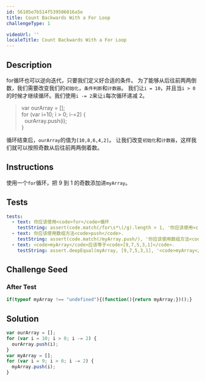 ```yaml
---
id: 56105e7b514f539506016a5e
title: Count Backwards With a For Loop
challengeType: 1

videoUrl: ''
localeTitle: Count Backwards With a For Loop
---
```


## Description
<section id='description'>
for循环也可以逆向迭代，只要我们定义好合适的条件。
为了能够从后往前两两倒数，我们需要改变我们的<code>初始化</code>，<code>条件判断</code>和<code>计数器</code>。
我们让<code>i = 10</code>，并且当<code>i > 0</code>的时候才继续循环。我们使用<code>i -= 2</code>来让<code>i</code>每次循环递减 2。
<blockquote>var ourArray = [];<br>for (var i=10; i &#62; 0; i-=2) {<br>&nbsp;&nbsp;ourArray.push(i);<br>}</blockquote>
循环结束后，<code>ourArray</code>的值为<code>[10,8,6,4,2]</code>。
让我们改变<code>初始化</code>和<code>计数器</code>，这样我们就可以按照奇数从后往前两两倒着数。
</section>

## Instructions
<section id='instructions'>
使用一个<code>for</code>循环，把 9 到 1 的奇数添加进<code>myArray</code>。
</section>

## Tests
<section id='tests'>

```yml
tests:
  - text: 你应该使用<code>for</code>循环
    testString: assert(code.match(/for\s*\(/g).length > 1, '你应该使用<code>for</code>循环');
  - text: 你应该使用数组方法<code>push</code>.
    testString: assert(code.match(/myArray.push/), '你应该使用数组方法<code>push</code>.');
  - text: <code>myArray</code>应该等于<code>[9,7,5,3,1]</code>.
    testString: assert.deepEqual(myArray, [9,7,5,3,1], '<code>myArray</code>应该等于<code>[9,7,5,3,1]</code>.');

```

</section>

## Challenge Seed
<section id='challengeSeed'>














### After Test

<div id='js-teardown'>

```js
if(typeof myArray !== "undefined"){(function(){return myArray;})();}
```

</div>

</section>

## Solution
<section id='solution'>

```js
var ourArray = [];
for (var i = 10; i > 0; i -= 2) {
  ourArray.push(i);
}
var myArray = [];
for (var i = 9; i > 0; i -= 2) {
  myArray.push(i);
}
```

</section>
              